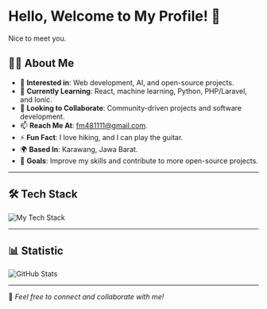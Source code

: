 # Hello, Welcome to My Profile! 👋  
Nice to meet you.

## 👨‍💻 About Me  
- 👀 **Interested in**: Web development, AI, and open-source projects.  
- 🌱 **Currently Learning**: React, machine learning, Python, PHP/Laravel, and Ionic.  
- 💞️ **Looking to Collaborate**: Community-driven projects and software development.  
- 📫 **Reach Me At**: fm481111@gmail.com.  
- ⚡ **Fun Fact**: I love hiking, and I can play the guitar.  
- 🌍 **Based In**: Karawang, Jawa Barat.  
- 🎯 **Goals**: Improve my skills and contribute to more open-source projects.  

---

## 🛠 Tech Stack  
![My Tech Stack](https://github-readme-stats.vercel.app/api/top-langs/?username=fajarsikumbang&layout=compact&theme=radical)

---

## 📊 Statistic  
![GitHub Stats](https://github-readme-stats.vercel.app/api?username=fajarsikumbang&show_icons=true&theme=radical)  

---

🌟 *Feel free to connect and collaborate with me!*
